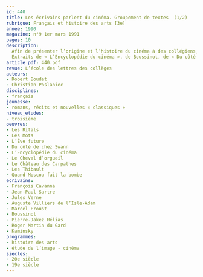 ```yaml
---
id: 440
title: Les écrivains parlent du cinéma. Groupement de textes  (1/2) 
rubrique: Français et histoire des arts [3e]
annee: 1990
magazine: n°9 1er mars 1991
pages: 10
description: 
  Afin de présenter l’origine et l’histoire du cinéma à des collégiens, les auteurs de l’article choisissent d’analyser son impact sur des spectateurs un peu particuliers – Hélias, Sartre, Cavanna, Martin du Gard, Kaminsky…
  Extraits de « L’Encyclopédie du cinéma », de Boussinot, de « Du côté de chez Swann », de Proust, du « Cheval d’orgueil », de Hélias, de « L’Ève future », de Villiers de L’Isle-Adam, du « Château des Carpathes », de Verne, des « Thibault », de Martin du Gard, des « Mots », de Sartre, des « Ritals », de Cavanna, de « Quand Moscou fait la bombe », de Kaminsky, etc. Chaque extrait est suivi de questions destinées à l’élève.
article_pdf: 440.pdf
revue: L’école des lettres des collèges
auteurs:
- Robert Boudet
- Christian Poslaniec
disciplines:
- français
jeunesse:
- romans, récits et nouvelles « classiques »
niveau_etudes:
- troisième
oeuvres:
- Les Ritals
- Les Mots
- L’Ève future
- Du côté de chez Swann
- L’Encyclopédie du cinéma
- Le Cheval d’orgueil
- Le Château des Carpathes
- Les Thibault
- Quand Moscou fait la bombe
ecrivains:
- François Cavanna
- Jean-Paul Sartre
- Jules Verne
- Auguste Villiers de l’Isle-Adam
- Marcel Proust
- Boussinot
- Pierre-Jakez Hélias
- Roger Martin du Gard
- Kaminsky
programmes:
- histoire des arts
- étude de l’image - cinéma
siecles:
- 20e siècle
- 19e siècle
---
```

